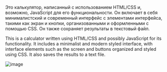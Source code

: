 Это калькулятор, написанный с использованием HTML/CSS и, возможно, JavaScript для его функциональности. Он включает в себя минималистский и современный интерфейс с элементами интерфейса, такими как экран и кнопки, организованными и оформленными с помощью CSS. Он также сохраняет результаты в текстовый файл.

This is a calculator written using HTML/CSS and possibly JavaScript for its functionality. It includes a minimalist and modern styled interface, with interface elements such as the screen and buttons organized and styled using CSS. It also saves the results to a text file.


![image](https://github.com/user-attachments/assets/d4e7e9d1-8cdb-42f9-b007-6aec24927c89)
